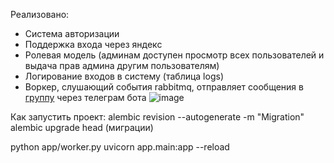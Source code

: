 Реализовано:
* Система авторизации
* Поддержка входа через яндекс
* Ролевая модель (админам доступен просмотр всех пользователей и выдача прав админа другим пользователям)
* Логирование входов в систему (таблица logs)
* Воркер, слушающий события rabbitmq, отправляет сообщения в [группу](https://t.me/+HcogbLRHBBhhYzM6) через телеграм бота
![image](https://github.com/user-attachments/assets/5335ee04-dec2-451b-afcc-396e598f6bfd)

Как запустить проект:
alembic revision --autogenerate -m "Migration"
alembic upgrade head     (миграции)

python app/worker.py
uvicorn app.main:app --reload
